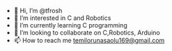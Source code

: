 - 👋 Hi, I’m @tfrosh
- 👀 I’m interested in C and Robotics
- 🌱 I’m currently learning C programming
- 💞️ I’m looking to collaborate on C,Robotics, Arduino 
- 📫 How to reach me temilorunasaolu169@gmail.com

<!---
tfrosh/tfrosh is a ✨ special ✨ repository because its `README.md` (this file) appears on your GitHub profile.
You can click the Preview link to take a look at your changes.
--->
